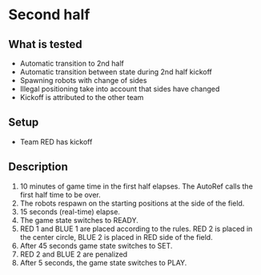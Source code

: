 # Second half

## What is tested

- Automatic transition to 2nd half
- Automatic transition between state during 2nd half kickoff
- Spawning robots with change of sides
- Illegal positioning take into account that sides have changed
- Kickoff is attributed to the other team

## Setup

- Team RED has kickoff

## Description

1. 10 minutes of game time in the first half elapses. The AutoRef calls the first half time to be over.
2. The robots respawn on the starting positions at the side of the field.
3. 15 seconds (real-time) elapse.
4. The game state switches to READY.
5. RED 1 and BLUE 1 are placed according to the rules. RED 2 is placed in the
   center circle, BLUE 2 is placed in RED side of the field.
6. After 45 seconds game state switches to SET.
7. RED 2 and BLUE 2 are penalized
7. After 5 seconds, the game state switches to PLAY.
